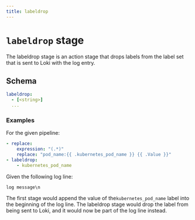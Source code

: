 ```yaml
---
title: labeldrop
---
```

# `labeldrop` stage

The labeldrop stage is an action stage that drops labels from
the label set that is sent to Loki with the log entry.

## Schema

```yaml
labeldrop:
  - [<string>]
  ...
```

### Examples

For the given pipeline:

```yaml
- replace:
    expression: "(.*)"
    replace: "pod_name:{{ .kubernetes_pod_name }} {{ .Value }}"
- labeldrop:
    - kubernetes_pod_name
```

Given the following log line:

```
log message\n
```

The first stage would append the value of the`kubernetes_pod_name` label into the beginning of the log line. 
The labeldrop stage would drop the label from being sent to Loki, and it would now be part of the log line instead.
